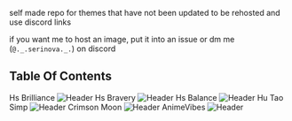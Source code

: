 self made repo for themes that have not been updated to be rehosted and use discord links

if you want me to host an image, put it into an issue or dm me (`@._.serinova._.`) on discord


## Table Of Contents

Hs Brilliance ![Header](https://github.com/OasisVee/wallpapers/raw/main/131_Sem_Titulo_20231227171708.png)
Hs Bravery ![Header](https://github.com/OasisVee/wallpapers/raw/main/132_Sem_Titulo_20231227173648.png)
Hs Balance ![Header](https://github.com/OasisVee/wallpapers/raw/main/134_Sem_Titulo_20231227175514.png)
Hu Tao Simp ![Header](https://github.com/OasisVee/wallpapers/raw/main/1618529928174232542.jpg)
Crimson Moon ![Header](https://github.com/OasisVee/wallpapers/raw/main/1686790640350.jpg)
AnimeVibes 
![Header](https://github.com/OasisVee/wallpapers/raw/main/20211012_170839.gif)
